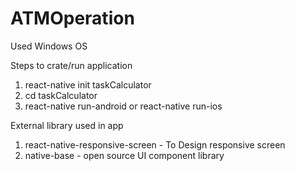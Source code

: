 # ATMOperation

Used Windows OS

Steps to crate/run application 
1. react-native init taskCalculator
2. cd taskCalculator
3. react-native run-android or react-native run-ios



External library used in app
1. react-native-responsive-screen - To Design responsive screen
2. native-base - open source UI component library
